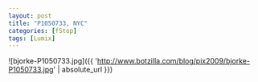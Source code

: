 ```yaml
---
layout: post
title: "P1050733, NYC"
categories: [fStop]
tags: [Lumix]
---
```



![bjorke-P1050733.jpg]({{ 'http://www.botzilla.com/blog/pix2009/bjorke-P1050733.jpg' | absolute_url }})


